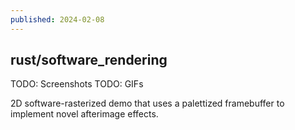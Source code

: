 ```yaml
---
published: 2024-02-08
---
```


## rust/software_rendering

TODO: Screenshots
TODO: GIFs

2D software-rasterized demo that uses a palettized framebuffer to implement novel afterimage effects.
